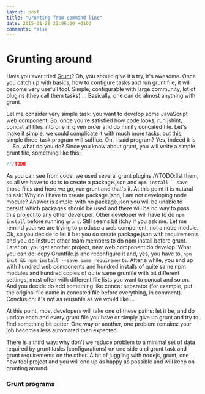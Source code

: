 ```yaml
---
layout: post
title: "Grunting from command line"
date: 2015-01-28 22:06:00 +0100
comments: false
---
```



# Grunting around

Have you ever tried [Grunt](http://gruntjs.com/)? Oh, you should give it a try, it's awesome. Once you catch up with basics, how to configure tasks and run grunt file, it will become very usefull tool. Simple, configurable with large community, lot of plugins (they call them tasks) ... Basically, one can do almost anything with grunt.

Let me consider very simple task: you want to develop some JavaScript web component. So, once you're satisfied how code looks, run jshint, concat all files into one in given order and do minify concated file. Let's make it simple, we could complicate it with much more tasks, but this, simple three-task program will suffice. Oh, I said program? Yes, indeed it is ... So, what do you do? Since you know about grunt, you will write a simple grunt file, something like this:


```javascript
///TODO
```


As you can see from code, we used several grunt plugins ///TODO:list them, so all we have to do is to create a package.json and ```npm install --save``` those files and here we go, run grunt and that's it. At this point it is natural to ask: Why do I have to create package.json, I am not developing node module? Answer is simple: with no package.json you will be unable to persist which packages should be used and there will be no way to pass this project to any other developer. Other developer will have to do ```npm install``` before running ```grunt```. Still seems bit itchy if you ask me. Let me remind you: we are trying to produce a web component, not a node module. Ok, so you decide to let it be: you do create package.json with requirements and you do instruct other team members to do npm install before grunt. Later on, you get another project, new web component do develop. What you can do: copy Gruntfile.js and reconfigure it and, yes, you have to, ```npm init && npm install --save same_requirements```. After a while, you end up with hundred web components and hundred installs of quite same npm modules and hundred copies of quite same grunfile with bit different settings, most often with different file lists you want to concat and so on. And you decide do add something like concat separator (for example, put the original file name in concated file before everything, in comment).
Conclusion: it's not as reusable as we would like ...

At this point, most developers will take one of these paths:  let it be, and do update each and every grunt file you have or simply give up grunt and try to find something bit better. One way or another, one problem remains: your job becomes less automated then expected.

There is a third way: why don't we reduce problem to a minimal set of data required by grunt tasks (configurations) on one side and grunt task and grunt requirements on the other. A bit of juggling with nodejs, grunt, one new tool project and you will end up as happy as possible and will keep on grunting around.


### Grunt programs
